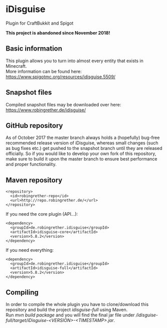 # iDisguise
Plugin for CraftBukkit and Spigot

**This project is abandoned since November 2018!**

## Basic information
This plugin allows you to turn into almost every entity that exists in Minecraft.  
More information can be found here: https://www.spigotmc.org/resources/idisguise.5509/

## Snapshot files
Compiled snapshot files may be downloaded over here: https://www.robingrether.de/idisguise/

## GitHub repository
As of October 2017 the master branch always holds a (hopefully) bug-free recommended release version of iDisguise, whereas small changes (such as bug fixes etc.) get pushed to the snapshot branch until they are released officially.
So if you would like to develop your own fork of this repository, make sure to build it upon the master branch to ensure best performance and proper functionality.

## Maven repository
````
<repository>
  <id>robingrether-repo</id>
  <url>http://repo.robingrether.de/</url>
</repository>
````

If you need the core plugin (API...):
````
<dependency>
  <groupId>de.robingrether.idisguise</groupId>
  <artifactId>idisguise-core</artifactId>
  <version>5.8.2</version>
</dependency>
````

If you need everything:
````
<dependency>
  <groupId>de.robingrether.idisguise</groupId>
  <artifactId>idisguise-full</artifactId>
  <version>5.8.2</version>
</dependency>
````

## Compiling
In order to compile the whole plugin you have to clone/download this repository and build the project _idisguise-full_ using Maven.  
Run _mvn build package_ and you will find the final jar file under _/idisguise-full/target/iDisguise-&lt;VERSION&gt;-&lt;TIMESTAMP&gt;.jar_.
